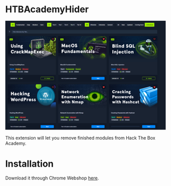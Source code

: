 # HTBAcademyHider
![Screenshot](images/With_extension.png)

This extension will let you remove finished modules from Hack The Box Academy.

# Installation
Download it through Chrome Webshop [here](https://chrome.google.com/webstore/detail/htbacedemyhider/ekcmengdoepjkfpjngbgfpmgdejlechc?hl=da&authuser=0).
